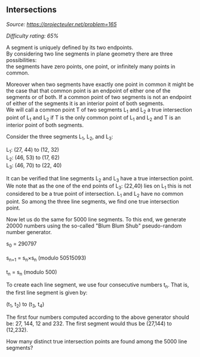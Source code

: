 Intersections
-------------

*Source: https://projecteuler.net/problem=165*


*Difficulty rating: 65%*

A segment is uniquely defined by its two endpoints.\
 By considering two line segments in plane geometry there are three
possibilities:\
 the segments have zero points, one point, or infinitely many points in
common.

Moreover when two segments have exactly one point in common it might be
the case that that common point is an endpoint of either one of the
segments or of both. If a common point of two segments is not an
endpoint of either of the segments it is an interior point of both
segments.\
 We will call a common point T of two segments L<sub>1</sub> and L<sub>2</sub> a true
intersection point of L<sub>1</sub> and L<sub>2</sub> if T is the only common point of
L<sub>1</sub> and L<sub>2</sub> and T is an interior point of both segments.

Consider the three segments L<sub>1</sub>, L<sub>2</sub>, and L<sub>3</sub>:

L<sub>1</sub>: (27, 44) to (12, 32)\
 L<sub>2</sub>: (46, 53) to (17, 62)\
 L<sub>3</sub>: (46, 70) to (22, 40)

It can be verified that line segments L<sub>2</sub> and L<sub>3</sub> have a true
intersection point. We note that as the one of the end points of L<sub>3</sub>:
(22,40) lies on L<sub>1</sub> this is not considered to be a true point of
intersection. L<sub>1</sub> and L<sub>2</sub> have no common point. So among the three
line segments, we find one true intersection point.

Now let us do the same for 5000 line segments. To this end, we generate
20000 numbers using the so-called "Blum Blum Shub" pseudo-random number
generator.

s<sub>0</sub> = 290797\
\
 s<sub>n+1</sub> = s<sub>n</sub>×s<sub>n</sub> (modulo 50515093)\
\
 t<sub>n</sub> = s<sub>n</sub> (modulo 500)

To create each line segment, we use four consecutive numbers t<sub>n</sub>. That
is, the first line segment is given by:

(t<sub>1</sub>, t<sub>2</sub>) to (t<sub>3</sub>, t<sub>4</sub>)

The first four numbers computed according to the above generator should
be: 27, 144, 12 and 232. The first segment would thus be (27,144) to
(12,232).

How many distinct true intersection points are found among the 5000 line
segments?
